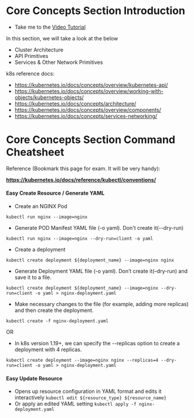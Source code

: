 # Core Concepts Section Introduction

 - Take me to the [Video Tutorial](https://kodekloud.com/topic/core-concepts-section-introduction/)
 
In this section, we will take a look at the below
- Cluster Architecture  
- API Primitives
- Services & Other Network Primitives

k8s reference docs:
- https://kubernetes.io/docs/concepts/overview/kubernetes-api/
- https://kubernetes.io/docs/concepts/overview/working-with-objects/kubernetes-objects/
- https://kubernetes.io/docs/concepts/architecture/
- https://kubernetes.io/docs/concepts/overview/components/
- https://kubernetes.io/docs/concepts/services-networking/

# Core Concepts Section Command Cheatsheet

Reference (Bookmark this page for exam. It will be very handy):

**https://kubernetes.io/docs/reference/kubectl/conventions/**

#### Easy Create Resource / Generate YAML

- Create an NGINX Pod

`kubectl run nginx --image=nginx`

- Generate POD Manifest YAML file (-o yaml). Don't create it(--dry-run)

`kubectl run nginx --image=nginx --dry-run=client -o yaml`

- Create a deployment

`kubectl create deployment ${deployment_name} --image=nginx nginx`

- Generate Deployment YAML file (-o yaml). Don’t create it(–dry-run) and save it to a file.

`kubectl create deployment ${deployment_name} --image=nginx --dry-run=client -o yaml > nginx-deployment.yaml`

- Make necessary changes to the file (for example, adding more replicas) and then create the deployment.

`kubectl create -f nginx-deployment.yaml`

OR

- In k8s version 1.19+, we can specify the --replicas option to create a deployment with 4 replicas.

`kubectl create deployment --image=nginx nginx --replicas=4 --dry-run=client -o yaml > nginx-deployment.yaml`

#### Easy Update Resource
- Opens up resource configuration in YAML format and edits it interactively
`kubectl edit ${resource_type} ${resource_name}`
- Or apply an edited YAML setting
`kubectl apply -f nginx-deployment.yaml`
